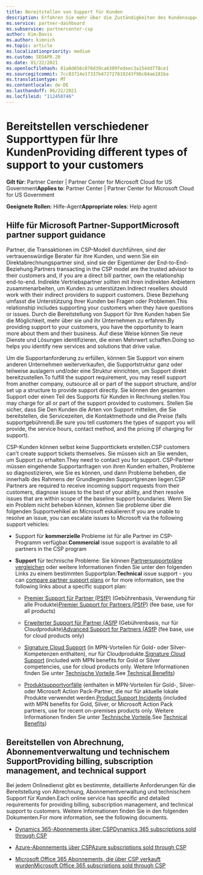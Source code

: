 ```yaml
---
title: Bereitstellen von Support für Kunden
description: Erfahren Sie mehr über die Zuständigkeiten des Kundensupports für Partner im CSP-Programm. Enthält Informationen zur Unterstützung von Abrechnung, Abonnementverwaltung und technischen Problemen.
ms.service: partner-dashboard
ms.subservice: partnercenter-csp
author: Kim-Davis
ms.author: kimnich
ms.topic: article
ms.localizationpriority: medium
ms.custom: SEOAPR.20
ms.date: 01/22/2021
ms.openlocfilehash: 81a8d656c876d39ca6389fedeec3a154dd778ce1
ms.sourcegitcommit: 7cc83714e17337b472727819243f98c84ae181ba
ms.translationtype: MT
ms.contentlocale: de-DE
ms.lasthandoff: 06/22/2021
ms.locfileid: "112450746"
---
```

# <a name="providing-different-types-of-support-to-your-customers"></a><span data-ttu-id="e5f6f-104">Bereitstellen verschiedener Supporttypen für Ihre Kunden</span><span class="sxs-lookup"><span data-stu-id="e5f6f-104">Providing different types of support to your customers</span></span>

<span data-ttu-id="e5f6f-105">**Gilt für**: Partner Center | Partner Center for Microsoft Cloud for US Government</span><span class="sxs-lookup"><span data-stu-id="e5f6f-105">**Applies to**: Partner Center | Partner Center for Microsoft Cloud for US Government</span></span>

<span data-ttu-id="e5f6f-106">**Geeignete Rollen:** Hilfe-Agent</span><span class="sxs-lookup"><span data-stu-id="e5f6f-106">**Appropriate roles**: Help agent</span></span>

## <a name="microsoft-partner-support-guidance"></a><span data-ttu-id="e5f6f-107">Hilfe für Microsoft Partner-Support</span><span class="sxs-lookup"><span data-stu-id="e5f6f-107">Microsoft partner support guidance</span></span>

<span data-ttu-id="e5f6f-108">Partner, die Transaktionen im CSP-Modell durchführen, sind der vertrauenswürdige Berater für ihre Kunden, und wenn Sie ein Direktabrechnungspartner sind, sind sie der Eigentümer der End-to-End-Beziehung.</span><span class="sxs-lookup"><span data-stu-id="e5f6f-108">Partners transacting in the CSP model are the trusted advisor to their customers and, if you are a direct bill partner, own the relationship end-to-end.</span></span> <span data-ttu-id="e5f6f-109">Indirekte Vertriebspartner sollten mit ihren indirekten Anbietern zusammenarbeiten, um Kunden zu unterstützen.</span><span class="sxs-lookup"><span data-stu-id="e5f6f-109">Indirect resellers should work with their indirect providers to support customers.</span></span> <span data-ttu-id="e5f6f-110">Diese Beziehung umfasst die Unterstützung Ihrer Kunden bei Fragen oder Problemen.</span><span class="sxs-lookup"><span data-stu-id="e5f6f-110">This relationship includes supporting your customers when they have questions or issues.</span></span> <span data-ttu-id="e5f6f-111">Durch die Bereitstellung von Support für Ihre Kunden haben Sie die Möglichkeit, mehr über sie und ihr Unternehmen zu erfahren.</span><span class="sxs-lookup"><span data-stu-id="e5f6f-111">By providing support to your customers, you have the opportunity to learn more about them and their business.</span></span> <span data-ttu-id="e5f6f-112">Auf diese Weise können Sie neue Dienste und Lösungen identifizieren, die einen Mehrwert schaffen.</span><span class="sxs-lookup"><span data-stu-id="e5f6f-112">Doing so helps you identify new services and solutions that drive value.</span></span>

<span data-ttu-id="e5f6f-113">Um die Supportanforderung zu erfüllen, können Sie Support von einem anderen Unternehmen weiterverkaufen, die Supportstruktur ganz oder teilweise auslagern und/oder eine Struktur einrichten, um Support direkt bereitzustellen.</span><span class="sxs-lookup"><span data-stu-id="e5f6f-113">To fulfill the support requirement, you may resell support from another company, outsource all or part of the support structure, and/or set up a structure to provide support directly.</span></span> <span data-ttu-id="e5f6f-114">Sie können den gesamten Support oder einen Teil des Supports für Kunden in Rechnung stellen.</span><span class="sxs-lookup"><span data-stu-id="e5f6f-114">You may charge for all or part of the support provided to customers.</span></span> <span data-ttu-id="e5f6f-115">Stellen Sie sicher, dass Sie Den Kunden die Arten von Support mitteilen, die Sie bereitstellen, die Servicezeiten, die Kontaktmethode und die Preise (falls supportgebührend).</span><span class="sxs-lookup"><span data-stu-id="e5f6f-115">Be sure you tell customers the types of support you will provide, the service hours, contact method, and the pricing (if charging for support).</span></span>

<span data-ttu-id="e5f6f-116">CSP-Kunden können selbst keine Supporttickets erstellen.</span><span class="sxs-lookup"><span data-stu-id="e5f6f-116">CSP customers can't create support tickets themselves.</span></span> <span data-ttu-id="e5f6f-117">Sie müssen sich an Sie wenden, um Support zu erhalten.</span><span class="sxs-lookup"><span data-stu-id="e5f6f-117">They need to contact you for support.</span></span> <span data-ttu-id="e5f6f-118">CSP-Partner müssen eingehende Supportanfragen von ihren Kunden erhalten, Probleme so diagnostizieren, wie Sie es können, und dann Probleme beheben, die innerhalb des Rahmens der Grundlegenden Supportgrenzen liegen.</span><span class="sxs-lookup"><span data-stu-id="e5f6f-118">CSP Partners are required to receive incoming support requests from their customers, diagnose issues to the best of your ability, and then resolve issues that are within scope of the baseline support boundaries.</span></span> <span data-ttu-id="e5f6f-119">Wenn Sie ein Problem nicht beheben können, können Sie probleme über die folgenden Supportvehikel an Microsoft eskalieren:</span><span class="sxs-lookup"><span data-stu-id="e5f6f-119">If you are unable to resolve an issue, you can escalate issues to Microsoft via the following support vehicles:</span></span>

- <span data-ttu-id="e5f6f-120">Support für **kommerzielle** Probleme ist für alle Partner im CSP-Programm verfügbar.</span><span class="sxs-lookup"><span data-stu-id="e5f6f-120">**Commercial** issue support is available to all partners in the CSP program</span></span>

- <span data-ttu-id="e5f6f-121">**Support** für technische Probleme: Sie können [Partnersupportpläne vergleichen](https://partner.microsoft.com/support/partnersupport) oder weitere Informationen finden Sie unter den folgenden Links zu einem bestimmten Supportplan:</span><span class="sxs-lookup"><span data-stu-id="e5f6f-121">**Technical** issue support - you can [compare partner support plans](https://partner.microsoft.com/support/partnersupport) or for more information, see the following links  about a specific support plan:</span></span>

  - <span data-ttu-id="e5f6f-122">[Premier Support für Partner (PSfP)](https://partner.microsoft.com/support/microsoft-services-premier-support) (Gebührenbasis, Verwendung für alle Produkte)</span><span class="sxs-lookup"><span data-stu-id="e5f6f-122">[Premier Support for Partners (PSfP)](https://partner.microsoft.com/support/microsoft-services-premier-support) (fee base, use for all products)</span></span>

  - <span data-ttu-id="e5f6f-123">[Erweiterter Support für Partner (ASfP](https://partner.microsoft.com/support/advanced-cloud-support) (Gebührenbasis, nur für Cloudprodukte)</span><span class="sxs-lookup"><span data-stu-id="e5f6f-123">[Advanced Support for Partners (ASfP](https://partner.microsoft.com/support/advanced-cloud-support) (fee base, use for cloud products only)</span></span>

  - <span data-ttu-id="e5f6f-124">[Signature Cloud Support](manage-your-partner-network-benefits.md) (in MPN-Vorteilen für Gold- oder Silver-Kompetenzen enthalten), nur für Cloudprodukte.</span><span class="sxs-lookup"><span data-stu-id="e5f6f-124">[Signature Cloud Support](manage-your-partner-network-benefits.md) (included with MPN benefits for Gold or Silver competencies, use for cloud products only.</span></span> <span data-ttu-id="e5f6f-125">Weitere Informationen finden Sie unter [Technische Vorteile](mpn-benefits-technical-support.md).</span><span class="sxs-lookup"><span data-stu-id="e5f6f-125">See [Technical Benefits](mpn-benefits-technical-support.md))</span></span>

  - <span data-ttu-id="e5f6f-126">[Produktsupportvorfälle](manage-your-partner-network-benefits.md) (enthalten in MPN-Vorteilen für Gold-, Silver- oder Microsoft Action Pack-Partner, die nur für aktuelle lokale Produkte verwendet werden.</span><span class="sxs-lookup"><span data-stu-id="e5f6f-126">[Product Support Incidents](manage-your-partner-network-benefits.md) (included with MPN benefits for Gold, Silver, or Microsoft Action Pack partners, use for recent on-premises products only.</span></span> <span data-ttu-id="e5f6f-127">Weitere Informationen finden Sie unter [Technische Vorteile](mpn-benefits-technical-support.md).</span><span class="sxs-lookup"><span data-stu-id="e5f6f-127">See [Technical Benefits](mpn-benefits-technical-support.md))</span></span>

## <a name="providing-billing-subscription-management-and-technical-support"></a><span data-ttu-id="e5f6f-128">Bereitstellen von Abrechnung, Abonnementverwaltung und technischem Support</span><span class="sxs-lookup"><span data-stu-id="e5f6f-128">Providing billing, subscription management, and technical support</span></span> 

<span data-ttu-id="e5f6f-129">Bei jedem Onlinedienst gibt es bestimmte, detaillierte Anforderungen für die Bereitstellung von Abrechnung, Abonnementverwaltung und technischem Support für Kunden.</span><span class="sxs-lookup"><span data-stu-id="e5f6f-129">Each online service has specific and detailed requirements for providing billing, subscription management, and technical support to customers.</span></span> <span data-ttu-id="e5f6f-130">Weitere Informationen finden Sie in den folgenden Dokumenten.</span><span class="sxs-lookup"><span data-stu-id="e5f6f-130">For more information, see the following documents.</span></span>

- [<span data-ttu-id="e5f6f-131">Dynamics 365-Abonnements über CSP</span><span class="sxs-lookup"><span data-stu-id="e5f6f-131">Dynamics 365 subscriptions sold through CSP</span></span>](https://www.microsoftpartnercommunity.com/t5/CSP/Microsoft-Partner-Support-Guidance/m-p/5262#M30)

- [<span data-ttu-id="e5f6f-132">Azure-Abonnements über CSP</span><span class="sxs-lookup"><span data-stu-id="e5f6f-132">Azure subscriptions sold through CSP</span></span>](https://www.microsoftpartnercommunity.com/t5/CSP/Microsoft-Partner-Support-Guidance/m-p/5263#M31)

- [<span data-ttu-id="e5f6f-133">Microsoft Office 365 Abonnements, die über CSP verkauft wurden</span><span class="sxs-lookup"><span data-stu-id="e5f6f-133">Microsoft Office 365 subscriptions sold through CSP</span></span>](https://www.microsoftpartnercommunity.com/t5/CSP/Microsoft-Partner-Support-Guidance/m-p/5264#M32)

